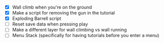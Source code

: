 - [x] Wall climb when you're on the ground
- [x] Make a script for removing the gun in the tutorial
- [x] Exploding Barrell script
- [ ] Reset save data when pressing play
- [ ] Make a different layer for wall climbing vs wall running
- [ ] Menu Stack (specifically for having tutorials before you enter a menu)
